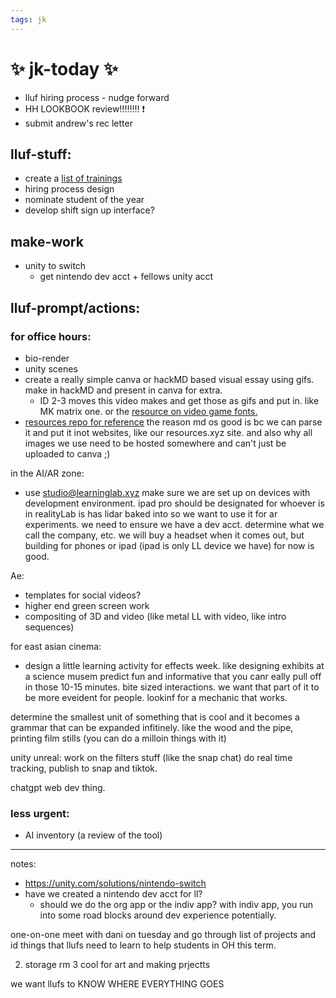 ```yaml
---
tags: jk
---
```

# :sparkles: jk-today :sparkles: 
* lluf hiring process - nudge forward
* HH LOOKBOOK review!!!!!!!! :exclamation: 
* submit andrew's rec letter
    

## lluf-stuff:
* create a [list of trainings](/bVlJeM4WSSyLkQ0OCDWAwg)
* hiring process design
* nominate student of the year
* develop shift sign up interface?
## make-work
* unity to switch 
    * get nintendo dev acct + fellows unity acct


## lluf-prompt/actions:

### for office hours:
 * bio-render 
 * unity scenes
 * create a really simple canva or hackMD based visual essay using gifs. make in hackMD and present in canva for extra.
     * ID 2-3 moves this video makes and get those as gifs and put in. like MK matrix one. or the [resource on video game fonts.](https://resources.learninglab.xyz/simple/help/video-game-fonts-and-elements) 
 * [resources repo for reference](https://github.com/learninglab-dev/the-resources/blob/master/data/resources/help/video-game-fonts-and-elements.md) the reason md os good is bc we can parse it and put it inot websites, like our resources.xyz site. and also why all images we use need to be hosted somewhere and can't just be uploaded to canva ;)

in the AI/AR zone:
 * use studio@learninglab.xyz make sure we are set up on devices with development environment. ipad pro should be designated for whoever is in realityLab is has lidar baked into so we want to use it for ar experiments. we need to ensure we have a dev acct. determine what we call the company, etc. we will buy a headset when it comes out, but building for phones or ipad (ipad is only LL device we have) for now is good.

Ae:
* templates for social videos?
* higher end green screen work
* compositing of 3D and video (like metal LL with video, like intro sequences)

for east asian cinema:
* design a little learning activity for effects week. like designing exhibits at a science musem predict fun and informative that you canr eally pull off in those 10-15 minutes. bite sized interactions. we want that part of it to be more eveident for people. lookinf for a mechanic that works. 

determine the smallest unit of something that is cool and it becomes a grammar that can be expanded infitinely. like the wood and the pipe, printing film stills (you can do a milloin things with it)

unity unreal: work on the filters stuff (like the snap chat) do real time tracking, publish to snap and tiktok.

chatgpt web dev thing.

### less urgent:
 * AI inventory (a review of the tool)
----
notes:

* https://unity.com/solutions/nintendo-switch
* have we created a nintendo dev acct for ll?
    * should we do the org app or the indiv app? with indiv app, you run into some road blocks around dev experience potentially.

one-on-one
meet with dani on tuesday and go through list of projects and id things that llufs need to learn to help students in OH this term.

2. storage rm 3 cool for art and making prjectts

we want llufs to KNOW WHERE EVERYTHING GOES
